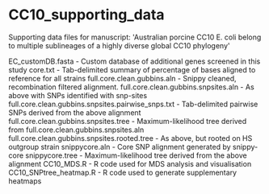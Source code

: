 # CC10_supporting_data
Supporting data files for manuscript: 'Australian porcine CC10 E. coli belong to multiple sublineages of a highly diverse global CC10 phylogeny'


EC_customDB.fasta	- Custom database of additional genes screened in this study
core.txt - Tab-delimited summary of percentage of bases aligned to reference for all strains
full.core.clean.gubbins.aln	- Snippy cleaned, recombination filtered alignment.
full.core.clean.gubbins.snpsites.aln - As above with SNPs identified with snp-sites
full.core.clean.gubbins.snpsites.pairwise_snps.txt - Tab-delimited pairwise SNPs derived from the above alignment
full.core.clean.gubbins.snpsites.tree	- Maximum-likelihood tree derived from full.core.clean.gubbins.snpsites.aln
full.core.clean.gubbins.snpsites.rooted.tree - As above, but rooted on HS outgroup strain
snippycore.aln - Core SNP alignment generated by snippy-core
snippycore.tree - Maximum-likelihood tree derived from the above alignment
CC10_MDS.R	- R code used for MDS analysis and visualisation
CC10_SNPtree_heatmap.R - R code used to generate supplementary heatmaps
